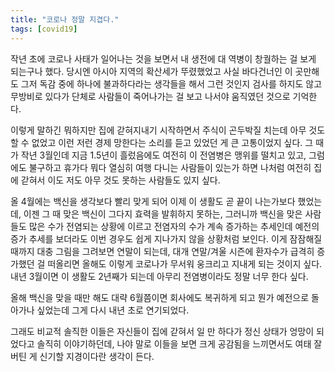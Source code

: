 ```yaml
---
title: "코로나 정말 지겹다."
tags: [covid19]
---
```


작년 초에 코로나 사태가 일어나는 것을 보면서 내 생전에 대 역병이 창궐하는 걸 보게 되는구나 했다. 당시엔 아시아 지역의 확산세가 뚜렸했었고 사실 바다건너인 이 곳만해도 그저 독감 중에 하나에 불과하다라는 생각들을 해서 그런 것인지 검사를 하지도 않고 무방비로 있다가 단체로 사람들이 죽어나가는 걸 보고 나서야 움직였던 것으로 기억한다. 

이렇게 말하긴 뭐하지만 집에 갇혀지내기 시작하면서 주식이 곤두박질 치는데 아무 것도 할 수 없었고 이런 저런 경제 망한다는 소리를 듣고 있었던 게 큰 고통이었지 싶다. 그 때가 작년 3월인데 지금 1.5년이 흘렀음에도 여전히 이 전염병은 맹위를 떨치고 있고, 그럼에도 불구하고 휴가다 뭐다 열심히 여행 다니는 사람들이 있는가 하면 나처럼 여전히 집에 갇혀서 이도 저도 아무 것도 못하는 사람들도 있지 싶다.

올 4월에는 백신을 생각보다 빨리 맞게 되어 이제 이 생활도 곧 끝이 나는가보다 했었는데, 이젠 그 때 맞은 백신이 그다지 효력을 발휘하지 못하는, 그러니까 백신을 맞은 사람들도 많은 수가 전염되는 상황에 이르고 전염자의 수가 계속 증가하는 추세인데 예전의 증가 추세를 보더라도 이번 경우도 쉽게 지나가지 않을 상황처럼 보인다. 이게 잠잠해질 때까지 대충 그림을 그려보면 연말이 되는데, 대개 연말/겨울 시즌에 환자수가 급격히 증가했던 걸 떠올리면 올해도 이렇게 코로나가 무서워 웅크리고 지내게 되는 것이지 싶다. 내년 3월이면 이 생활도 2년째가 되는데 아무리 전염병이라도 정말 너무 한다 싶다. 

올해 백신을 맞을 때만 해도 대략 6월쯤이면 회사에도 복귀하게 되고 뭔가 예전으로 돌아가나 싶었는데 그게 다시 내년 초로 연기되었다. 

그래도 비교적 솔직한 이들은 자신들이 집에 갇혀서 일 만 하다가 정신 상태가 엉망이 되었다고 솔직히 이야기하던데, 나야 말로 이들을 보면 크게 공감됨을 느끼면서도 여태 잘 버틴 게 신기할 지경이다란 생각이 든다. 